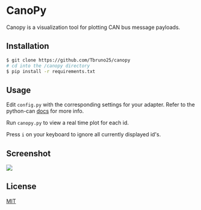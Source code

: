 # CanoPy

Canopy is a visualization tool for plotting CAN bus message payloads. 

## Installation

```bash
$ git clone https://github.com/Tbruno25/canopy
# cd into the /canopy directory
$ pip install -r requirements.txt
```

## Usage

Edit `config.py` with the corresponding settings for your adapter. Refer to the python-can [docs](https://python-can.readthedocs.io/en/master/configuration.html#in-code) for more info.

Run `canopy.py` to view a real time plot for each id.

Press `i` on your keyboard to ignore all currently displayed id's.

## Screenshot 

![](https://i.ibb.co/kJbf0ph/screenshot-from-2021-04-07-19.png)

## License
[MIT](https://choosealicense.com/licenses/mit/)